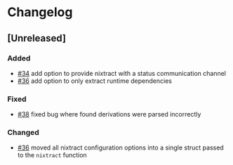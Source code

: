 # Changelog
<!-- We follow the Keep a Changelog standard https://keepachangelog.com/en/1.0.0/ -->

## [Unreleased]
### Added
- [#34](https://github.com/tweag/nixtract/pull/34) add option to provide nixtract with a status communication channel
- [#36](https://github.com/tweag/nixtract/pull/36) add option to only extract runtime dependencies

### Fixed
- [#38](https://github.com/tweag/nixtract/pull/38) fixed bug where found derivations were parsed incorrectly

### Changed
- [#36](https://github.com/tweag/nixtract/pull/36) moved all nixtract configuration options into a single struct passed to the `nixtract` function
